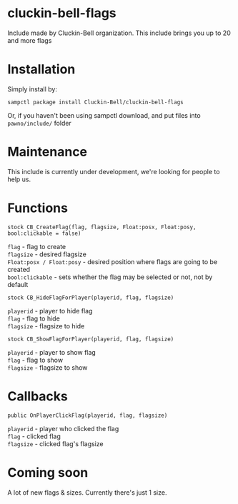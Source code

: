 # cluckin-bell-flags

Include made by Cluckin-Bell organization. This include brings you up to 20 and more flags

# Installation

Simply install by:
```
sampctl package install Cluckin-Bell/cluckin-bell-flags
```
Or, if you haven't been using sampctl download, and put files into 
`pawno/include/` folder

# Maintenance

This include is currently under development, we're looking for people to help us. 

# Functions 

```
stock CB_CreateFlag(flag, flagsize, Float:posx, Float:posy, bool:clickable = false)
```
```flag``` - flag to create  
```flagsize``` - desired flagsize  
```Float:posx / Float:posy``` - desired position where flags are going to be created  
```bool:clickable``` - sets whether the flag may be selected or not, not by default 

```
stock CB_HideFlagForPlayer(playerid, flag, flagsize)
```
```playerid``` - player to hide flag  
```flag``` - flag to hide  
```flagsize``` - flagsize to hide  

```
stock CB_ShowFlagForPlayer(playerid, flag, flagsize)
```
```playerid``` - player to show flag  
```flag``` - flag to show  
```flagsize``` - flagsize to show  

# Callbacks 

```
public OnPlayerClickFlag(playerid, flag, flagsize)
```
```playerid``` - player who clicked the flag  
```flag``` - clicked flag  
```flagsize``` - clicked flag's flagsize  

# Coming soon

A lot of new flags & sizes. Currently there's just 1 size. 
